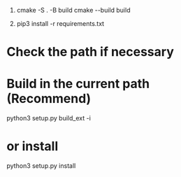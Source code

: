 1. cmake -S . -B build
cmake --build build

2. pip3 install -r requirements.txt

# Check the path if necessary
# Build in the current path (Recommend)
python3 setup.py build_ext -i
# or install
python3 setup.py install
